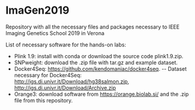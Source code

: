 # ImaGen2019
Repository with all the necessary files and packages necessary to IEEE Imaging Genetics School 2019 in Verona

List of necessary software for the hands-on labs:

- Plink 1.9: install with conda or download the source code plink1.9.zip.
- SNPweight: download the .zip file with tar.gz and example dataset.
- Docker4Seq: https://github.com/kendomaniac/docker4seq.
-- Dataset necessary for Docker4Seq: http://igs.di.univr.it/Download/hg38salmon.zip, http://igs.di.univr.it/Download/Archive.zip
- Orange3: download software from https://orange.biolab.si/ and the .zip file from this repository. 
